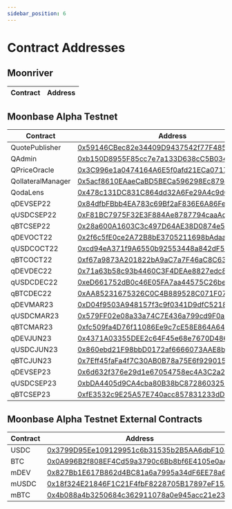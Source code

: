 ```yaml
---
sidebar_position: 6
---
```


# Contract Addresses

## Moonriver
| Contract | Address |
| -------- | ------- |


## Moonbase Alpha Testnet
| Contract | Address |
|---|---|
| QuotePublisher | [0x59146CBec82e34409D9437542f77F485E079D909](https://moonbase.moonscan.io/address/0x59146CBec82e34409D9437542f77F485E079D909) |
| QAdmin | [0xb150D8955F85cc7e7a133D638cC5B0343F0901c8](https://moonbase.moonscan.io/address/0xb150D8955F85cc7e7a133D638cC5B0343F0901c8) |
| QPriceOracle | [0x3C996e1a0474164A6E5f0afd21ECa07172ed95D8](https://moonbase.moonscan.io/address/0x3C996e1a0474164A6E5f0afd21ECa07172ed95D8) |
| QollateralManager | [0x5acf8610EAaeCaBD5BECa596298Ec879d4905CEf](https://moonbase.moonscan.io/address/0x5acf8610EAaeCaBD5BECa596298Ec879d4905CEf) |
| QodaLens | [0x478c131DC831C864dd32A6Fe29A4c9d071bA99e1](https://moonbase.moonscan.io/address/0x478c131DC831C864dd32A6Fe29A4c9d071bA99e1) |
| qDEVSEP22 | [0x84dfbFBbb4EA783c69Bf2aF836E6A86Fe7B60c0D](https://moonbase.moonscan.io/address/0x84dfbFBbb4EA783c69Bf2aF836E6A86Fe7B60c0D) |
| qUSDCSEP22 | [0xF81BC7975F32E3F884Ae8787794caaAcD13ef069](https://moonbase.moonscan.io/address/0xF81BC7975F32E3F884Ae8787794caaAcD13ef069) |
| qBTCSEP22 | [0x28a600A1603C3c497D64AE38D0874e576637AaB1](https://moonbase.moonscan.io/address/0x28a600A1603C3c497D64AE38D0874e576637AaB1) |
| qDEVOCT22 | [0x2f6c5fE0ce2A72B8bE3705211698bAdaa1cD7f4a](https://moonbase.moonscan.io/address/0x2f6c5fE0ce2A72B8bE3705211698bAdaa1cD7f4a) |
| qUSDCOCT22 | [0xcd94eA371f9A6550b92553448a842dF5FCfCb49C](https://moonbase.moonscan.io/address/0xcd94eA371f9A6550b92553448a842dF5FCfCb49C) |
| qBTCOCT22 | [0xf67a9873A201822bA9aC7a7F46aC8C63E42588de](https://moonbase.moonscan.io/address/0xf67a9873A201822bA9aC7a7F46aC8C63E42588de) |
| qDEVDEC22 | [0x71a63b58c93b4460C3F4DEAe8827edc82Ed82e40](https://moonbase.moonscan.io/address/0x71a63b58c93b4460C3F4DEAe8827edc82Ed82e40) |
| qUSDCDEC22 | [0xeD661752dB0c46E05FA7aa44575C26beF7C924a0](https://moonbase.moonscan.io/address/0xeD661752dB0c46E05FA7aa44575C26beF7C924a0) |
| qBTCDEC22 | [0xAA85231675326C0C4B889528C071F070d9B1DDb7](https://moonbase.moonscan.io/address/0xAA85231675326C0C4B889528C071F070d9B1DDb7) |
| qDEVMAR23 | [0xD04f9503A948157f3c9f0341D9dfC52184D54FD2](https://moonbase.moonscan.io/address/0xD04f9503A948157f3c9f0341D9dfC52184D54FD2) |
| qUSDCMAR23 | [0x579FF02e08a33a74C7E436a799cd9F0a8a0abB17](https://moonbase.moonscan.io/address/0x579FF02e08a33a74C7E436a799cd9F0a8a0abB17) |
| qBTCMAR23 | [0xfc509fa4D76f11086Ee9c7cE58E864A64371a480](https://moonbase.moonscan.io/address/0xfc509fa4D76f11086Ee9c7cE58E864A64371a480) |
| qDEVJUN23 | [0x4371A03355DEE2c64F45e68e7670D486299584cB](https://moonbase.moonscan.io/address/0x4371A03355DEE2c64F45e68e7670D486299584cB) |
| qUSDCJUN23 | [0x860ebd21F98bbD0172af6666073AAE8bFf6a1900](https://moonbase.moonscan.io/address/0x860ebd21F98bbD0172af6666073AAE8bFf6a1900) |
| qBTCJUN23 | [0x7Eff45faFa4f7C30AB0B78a75E6f929015CCD714](https://moonbase.moonscan.io/address/0x7Eff45faFa4f7C30AB0B78a75E6f929015CCD714) |
| qDEVSEP23 | [0x6d632f376e29d1e67054758ec4A3C2a2Eef51BE8](https://moonbase.moonscan.io/address/0x6d632f376e29d1e67054758ec4A3C2a2Eef51BE8) |
| qUSDCSEP23 | [0xbDA4405d9CA4cba80B38bC872860325d76C74B2F](https://moonbase.moonscan.io/address/0xbDA4405d9CA4cba80B38bC872860325d76C74B2F) |
| qBTCSEP23 | [0xfE3532c9E25A57E740acc857831233dD98BCc518](https://moonbase.moonscan.io/address/0xfE3532c9E25A57E740acc857831233dD98BCc518) |

## Moonbase Alpha Testnet External Contracts
| Contract | Address |
|---|---|
| USDC | [0x3799D95Ee109129951c6b31535b2B5AA6dbF108c](https://moonbase.moonscan.io/address/0x3799D95Ee109129951c6b31535b2B5AA6dbF108c) |
| BTC | [0x0A996B2f808EF4Cd59a3790c6Bb8bf6E4105e0aA](https://moonbase.moonscan.io/address/0x0A996B2f808EF4Cd59a3790c6Bb8bf6E4105e0aA) |
| mDEV | [0x827Bb1E617B862d4BC81a6a7995a34dF6EE78a63](https://moonbase.moonscan.io/address/0x827Bb1E617B862d4BC81a6a7995a34dF6EE78a63) |
| mUSDC | [0x18f324E21846F1C21F4fbF8228705B17897eF15A](https://moonbase.moonscan.io/address/0x18f324E21846F1C21F4fbF8228705B17897eF15A) |
| mBTC | [0x4b088a4b3250684c362911078a0e945acc21e236](https://moonbase.moonscan.io/address/0x4b088a4b3250684c362911078a0e945acc21e236) |
